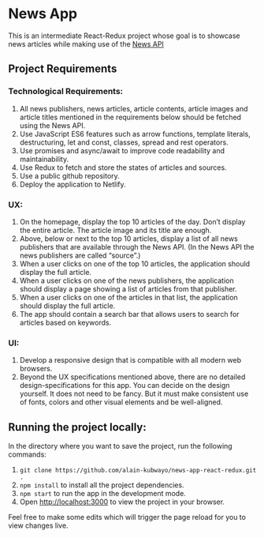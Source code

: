 # News App

This is an intermediate React-Redux project whose goal is to showcase news articles while making use of the [News API](https://newsapi.org)

## Project Requirements
### Technological Requirements:

1. All news publishers, news articles, article contents, article images and article titles mentioned in the requirements below should be fetched using the News API.
2. Use JavaScript ES6 features such as arrow functions, template literals, destructuring, let and const, classes, spread and rest operators.
3. Use promises and async/await to improve code readability and maintainability.
4. Use Redux to fetch and store the states of articles and sources.
5. Use a public github repository.
6. Deploy the application to Netlify.

### UX:

1. On the homepage, display the top 10 articles of the day. Don’t display the entire article. The article image and its title are enough.
2. Above, below or next to the top 10 articles, display a list of all news publishers that are available through the News API. (In the News API the news publishers are called “source”.)
3. When a user clicks on one of the top 10 articles, the application should display the full article.
4. When a user clicks on one of the news publishers, the application should display a page showing a list of articles from that publisher.
5. When a user clicks on one of the articles in that list, the application should display the full article.
6. The app should contain a search bar that allows users to search for articles based on keywords.

### UI:

1. Develop a responsive design that is compatible with all modern web browsers.
2. Beyond the UX specifications mentioned above, there are no detailed design-specifications for this app. You can decide on the design yourself. It does not need to be fancy. But it must make consistent use of fonts, colors and other visual elements and be well-aligned.

## Running the project locally:

In the directory where you want to save the project, run the following commands:
1. `git clone https://github.com/alain-kubwayo/news-app-react-redux.git .`
2. `npm install` to install all the project dependencies.
3. `npm start` to run the app in the development mode.
4. Open [http://localhost:3000](http://localhost:3000) to view the project in your browser.

Feel free to make some edits which will trigger the page reload for you to view changes live.